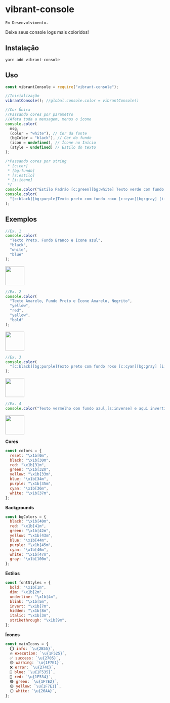 # vibrant-console

`Em Desenvolvimento.`

Deixe seus console logs mais coloridos!

## Instalação

```bas
yarn add vibrant-console
```

## Uso

```js
const vibrantConsole = require("vibrant-console");

//Inicialização
vibrantConsole(); //global.console.color = vibrantConsole()

//Cor Única
//Passando cores por parametro
//Afeta toda a mensagem, menos o ícone
console.color(
  msg,
  (color = "white"), // Cor da fonte
  (bgColor = "black"), // Cor do fundo
  (icon = undefined), // Ícone no Início
  (style = undefined) // Estilo do texto
);

/*Passando cores por string
 * [c:cor]
 * [bg:fundo]
 * [s:estilo]
 * [i:icone]
 */
console.color("Estilo Padrão [c:green][bg:white] Texto verde com fundo branco");
console.color(
  "[c:black][bg:purple]Texto preto com fundo roxo [c:cyan][bg:gray] [i:error] Ícone de erro texto ciano, fundo cinza"
);
```

## Exemplos

```js
//Ex. 1
console.color(
  "Texto Preto, Fundo Branco e Ícone azul",
  "black",
  "white",
  "blue"
);
```

<img src="https://github.com/gugacarbo/vibrant-console/blob/master/readme/ex3.png?raw=true" height="60" />

```js
//Ex. 2
console.color(
  "Texto Amarelo, Fundo Preto e Ícone Amarelo, Negrito",
  "yellow",
  "red",
  "yellow",
  "bold"
);
```

<img src="https://github.com/gugacarbo/vibrant-console/blob/master/readme/ex2.png?raw=true" height="60" />

```js
//Ex. 3
console.color(
  "[c:black][bg:purple]Texto preto com fundo roxo [c:cyan][bg:gray] [i:error] Ícone de erro texto ciano, fundo cinza"
);
```

<img src="https://github.com/gugacarbo/vibrant-console/blob/master/readme/ex3.png?raw=true" height="60" />

```js
//Ex. 4
console.color("Texto vermelho com fundo azul,[s:inverse] e aqui invertido");
```

<img src="https://github.com/gugacarbo/vibrant-console/blob/master/readme/ex4.png?raw=true" height="60" />

**Cores**

```js
const colors = {
  reset: "\x1b[0m",
  black: "\x1b[30m",
  red: "\x1b[31m",
  green: "\x1b[32m",
  yellow: "\x1b[33m",
  blue: "\x1b[34m",
  purple: "\x1b[35m",
  cyan: "\x1b[36m",
  white: "\x1b[37m",
};
```

**Backgrounds**

```js
const bgColors = {
  black: "\x1b[40m",
  red: "\x1b[41m",
  green: "\x1b[42m",
  yellow: "\x1b[43m",
  blue: "\x1b[44m",
  purple: "\x1b[45m",
  cyan: "\x1b[46m",
  white: "\x1b[47m",
  gray: "\x1b[100m",
};
```

**Estilos**

```js
const fontStyles = {
  bold: "\x1b[1m",
  dim: "\x1b[2m",
  underline: "\x1b[4m",
  blink: "\x1b[5m",
  invert: "\x1b[7m",
  hidden: "\x1b[8m",
  italic: "\x1b[3m",
  strikethrough: "\x1b[9m",
};
```

**Ícones**

```js
const mainIcons = {
  ⭕ info: `\u{2B55}`,
  🔥 execution: `\u{1F525}`,
  ✅ success: `\u{2705}`,
  🟡 warning: `\u{1F7E1}`,
  ❌ error: `\u{274C}`,
  🔵 blue: `\u{1F535}`,
  🔴 red: `\u{1F534}`,
  🟢 green: `\u{1F7E2}`,
  🟡 yellow: `\u{1F7E1}`,
  ⚪ white: `\u{26AA}`,
};
```
